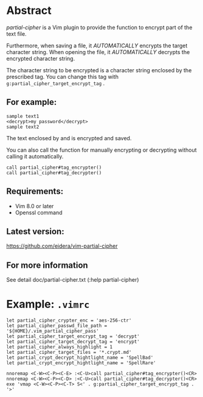 # Abstract

*partial-cipher* is a Vim plugin to provide the function to encrypt part of the text file.

Furthermore, when saving a file, it *AUTOMATICALLY* encrypts the target character string. When opening the file, it *AUTOMATICALLY* decrypts the encrypted character string.

The character string to be encrypted is a character string enclosed by the prescribed tag. You can change this tag with `g:partial_cipher_target_encrypt_tag` .


## For example:

```
sample text1
<decrypt>my password</decrypt>
sample text2
```

The text enclosed by <decrypt> and </decrypt> is encrypted and saved.


You can also call the function for manually encrypting or decrypting without calling it automatically.

```
call partial_cipher#tag_encrypter()
call partial_cipher#tag_decrypter()
```

## Requirements:
- Vim 8.0 or later
- Openssl command

## Latest version:
https://github.com/eidera/vim-partial-cipher

## For more information

See detail doc/partial-cipher.txt (:help partial-cipher)

# Example: `.vimrc`

```vim
let partial_cipher_crypter_enc = 'aes-256-ctr'
let partial_cipher_passwd_file_path = '${HOME}/.vim_partial_cipher_pass'
let partial_cipher_target_encrypt_tag = 'decrypt'
let partial_cipher_target_decrypt_tag = 'encrypt'
let partial_cipher_always_highlight = 1
let partial_cipher_target_files = '*.crypt.md'
let partial_crypt_decrypt_hightlight_name = 'SpellBad'
let partial_crypt_encrypt_hightlight_name = 'SpellRare'

nnoremap <C-W><C-P><C-E> :<C-U>call partial_cipher#tag_encrypter()<CR>
nnoremap <C-W><C-P><C-D> :<C-U>call partial_cipher#tag_decrypter()<CR>
exe 'vmap <C-W><C-P><C-T> S<' . g:partial_cipher_target_encrypt_tag . '>'
```
